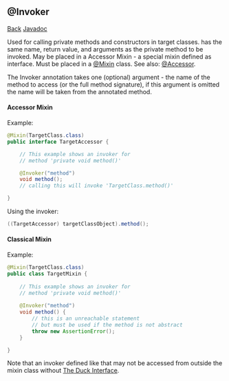 ## @Invoker
[Back](mixins.md) [Javadoc](https://jenkins.liteloader.com/view/Other/job/Mixin/javadoc/org/spongepowered/asm/mixin/gen/Invoker.html)

Used for calling private methods and constructors in target classes. has the same name, return value, and arguments as the private method to be invoked. May be placed in a Accessor Mixin - a special mixin defined as interface. Must be placed in a [@Mixin](mixin.md) class. See also: [@Accessor](accessor.md).

The Invoker annotation takes one (optional) argument - the name of the method to access (or the full method signature), if this argument is omitted the name will be taken from the annotated method.

#### Accessor Mixin
Example:
```java
@Mixin(TargetClass.class)
public interface TargetAccessor {

	// This example shows an invoker for 
	// method 'private void method()'

	@Invoker("method")
	void method();
	// calling this will invoke 'TargetClass.method()'

}
```

Using the invoker:
```java
((TargetAccessor) targetClassObject).method();
```

#### Classical Mixin
Example:
```java
@Mixin(TargetClass.class)
public class TargetMixin {
	
	// This example shows an invoker for 
	// method 'private void method()'
	
	@Invoker("method")
	void method() {
		// this is an unreachable statement
		// but must be used if the method is not abstract
		throw new AssertionError(); 
	}

}
```

Note that an invoker defined like that may not be accessed from outside the mixin class without [The Duck Interface](mixin.md).

